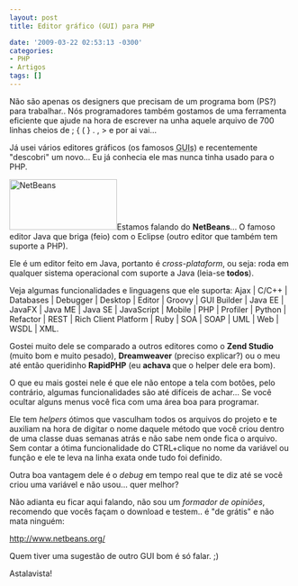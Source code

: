 ```yaml
---
layout: post
title: Editor gráfico (GUI) para PHP

date: '2009-03-22 02:53:13 -0300'
categories:
- PHP
- Artigos
tags: []
---
```

Não são apenas os designers que precisam de um programa bom (PS?) para trabalhar.. Nós programadores também gostamos de uma ferramenta eficiente que ajude na hora de escrever na unha aquele arquivo de 700 linhas cheios de ; { ( } . , > e por ai vai...

Já usei vários editores gráficos (os famosos <acronym title="O acrônimo GUI, (do inglês Graphical User Interface) é um tipo de interface do utilizador que permite a interação com dispositivos digitais através de elementos gráficos como ícones e outros indicadores visuais, em contraste a interface de linha de comando.">GUIs</acronym>) e recentemente "descobri" um novo... Eu já conhecia ele mas nunca tinha usado para o PHP.

<a href="http://netbeans.org/" target="_blank"><img class="alignright size-full wp-image-370" title="NetBeans" src="http://blog.thiagobelem.net/arquivos/2009/03/netbeans_logo_ok-300x150.jpg" alt="NetBeans" width="191" height="90" /></a>Estamos falando do <strong>NetBeans</strong>... O famoso editor Java que briga (feio) com o Eclipse (outro editor que também tem suporte a PHP).

Ele é um editor feito em Java, portanto é <em>cross-plataform</em>, ou seja: roda em qualquer sistema operacional com suporte a Java (leia-se<strong> todos</strong>).

Veja algumas funcionalidades e linguagens que ele suporta:  Ajax | C/C++ | Databases | Debugger | Desktop | Editor | Groovy | GUI Builder | Java EE | JavaFX | Java ME | Java SE | JavaScript | Mobile | PHP | Profiler | Python | Refactor | REST | Rich Client Platform | Ruby | SOA | SOAP | UML | Web | WSDL | XML.

Gostei muito dele se comparado a outros editores como o <strong>Zend Studio</strong> (muito bom e muito pesado), <strong>Dreamweaver</strong> (preciso explicar?) ou o meu até então queridinho <strong>RapidPHP</strong> (eu <strong>achava </strong>que o helper dele era bom).

O que eu mais gostei nele é que ele não entope a tela com botões, pelo contrário, algumas funcionalidades são até difíceis de achar... Se você ocultar alguns menus você fica com uma área boa para programar.

Ele tem <em>helpers </em>ótimos que vasculham todos os arquivos do projeto e te auxiliam na hora de digitar o nome daquele método que você criou dentro de uma classe duas semanas atrás e não sabe nem onde fica o arquivo. Sem contar a ótima funcionalidade do CTRL+clique no nome da variável ou função e ele te leva na linha exata onde tudo foi definido.

Outra boa vantagem dele é o <em>debug </em>em tempo real que te diz até se você criou uma variável e não usou... quer melhor?

Não adianta eu ficar aqui falando, não sou um <em>formador de opiniões</em>, recomendo que vocês façam o download e testem.. é "de grátis" e não mata ninguém:

<p style="text-align: left;"><a href="http://netbeans.org/" target="_blank">http://www.netbeans.org/</a>

<p style="text-align: left;">Quem tiver uma sugestão de outro GUI bom é só falar. ;)

<p style="text-align: left;">Astalavista!

